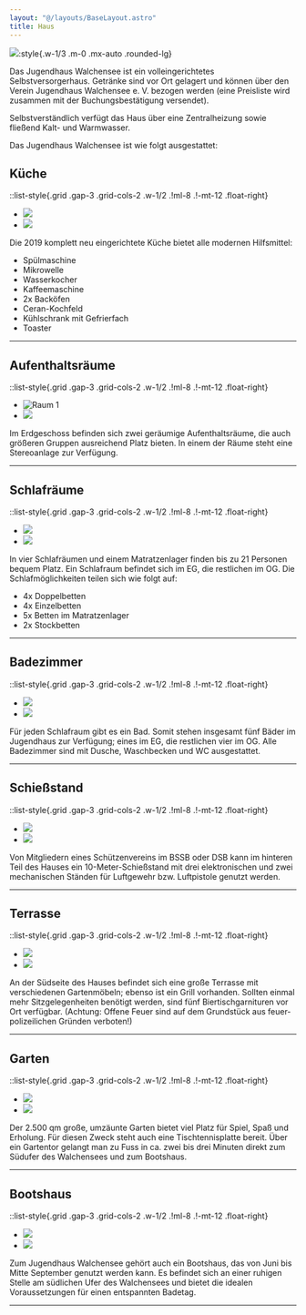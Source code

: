 ```yaml
---
layout: "@/layouts/BaseLayout.astro"
title: Haus
---
```


![](src/images/haus-jugendhaus-und-maibaum.jpg):style{.w-1/3 .m-0 .mx-auto .rounded-lg}

Das Jugendhaus Walchensee ist ein volleingerichtetes Selbstversorgerhaus. Getränke sind vor Ort gelagert und können über den Verein Jugendhaus Walchensee e. V. bezogen werden (eine Preisliste wird zusammen mit der Buchungsbestätigung versendet).

Selbstverständlich verfügt das Haus über eine Zentral­heizung sowie fließend Kalt- und Warmwasser.

Das Jugendhaus Walchensee ist wie folgt ausgestattet:

## Küche

::list-style{.grid .gap-3 .grid-cols-2 .w-1/2 .!ml-8 .!-mt-12 .float-right}

- ![](src/images/haus-kueche-1.jpg)
- ![](src/images/haus-kueche-2.jpg)

Die 2019 komplett neu eingerichtete Küche bietet alle modernen Hilfs­mittel:

- Spülmaschine
- Mikrowelle
- Wasserkocher
- Kaffeemaschine
- 2x Backöfen
- Ceran-Kochfeld
- Kühlschrank mit Gefrierfach
- Toaster

<hr class="clear-both border-none my-8">

## Aufenthaltsräume

::list-style{.grid .gap-3 .grid-cols-2 .w-1/2 .!ml-8 .!-mt-12 .float-right}

- ![Raum 1](src/images/haus-aufwenthalt-1.jpg)
- ![](src/images/haus-aufwenthalt-2.jpg)

Im Erdgeschoss befinden sich zwei geräumige Aufenthaltsräume, die auch größeren Gruppen ausreichend Platz bieten. In einem der Räume steht eine Stereoanlage zur Verfügung.

<hr class="clear-both border-none my-8">

## Schlafräume

::list-style{.grid .gap-3 .grid-cols-2 .w-1/2 .!ml-8 .!-mt-12 .float-right}

- ![](src/images/haus-schlaf-1.jpg)
- ![](src/images/haus-schlaf-2.jpg)

In vier Schlaf­räumen und einem Matratzen­lager finden bis zu 21 Personen bequem Platz. Ein Schlafraum befindet sich im EG, die restlichen im OG. Die Schlafmöglichkeiten teilen sich wie folgt auf:

- 4x Doppelbetten
- 4x Einzelbetten
- 5x Betten im Matratzenlager
- 2x Stockbetten

<hr class="clear-both border-none my-8">

## Badezimmer

::list-style{.grid .gap-3 .grid-cols-2 .w-1/2 .!ml-8 .!-mt-12 .float-right}

- ![](src/images/haus-bad-1.jpg)
- ![](src/images/haus-bad-2.jpg)

Für jeden Schlafraum gibt es ein Bad. Somit stehen insgesamt fünf Bäder im Jugendhaus zur Verfügung; eines im EG, die restlichen vier im OG. Alle Bade­zimmer sind mit Dusche, Wasch­becken und WC aus­gestattet.

<hr class="clear-both border-none my-8">

## Schießstand

::list-style{.grid .gap-3 .grid-cols-2 .w-1/2 .!ml-8 .!-mt-12 .float-right}

- ![](src/images/haus-schiess-1.jpg)
- ![](src/images/haus-schiess-2.jpg)

Von Mitgliedern eines Schützen­vereins im BSSB oder DSB kann im hinteren Teil des Hauses ein 10-Meter-Schieß­stand mit drei elektronischen und zwei mechanischen Ständen für Luft­gewehr bzw. Luft­pistole genutzt werden.

<hr class="clear-both border-none my-8">

## Terrasse

::list-style{.grid .gap-3 .grid-cols-2 .w-1/2 .!ml-8 .!-mt-12 .float-right}

- ![](src/images/haus-terrasse-1.jpg)
- ![](src/images/haus-terrasse-2.jpg)

An der Südseite des Hauses befindet sich eine große Terrasse mit verschiedenen Garten­möbeln; ebenso ist ein Grill vor­handen. Sollten einmal mehr Sitz­gelegen­heiten be­nötigt werden, sind fünf Bier­tisch­garnituren vor Ort verfügbar. (Achtung: Offene Feuer sind auf dem Grund­stück aus feuer­polizei­lichen Gründen verboten!)

<hr class="clear-both border-none my-8">

## Garten

::list-style{.grid .gap-3 .grid-cols-2 .w-1/2 .!ml-8 .!-mt-12 .float-right}

- ![](src/images/haus-garten-1.jpg)
- ![](src/images/haus-garten-2.jpg)

Der 2.500 qm große, umzäunte Garten bietet viel Platz für Spiel, Spaß und Erho­lung. Für diesen Zweck steht auch eine Tischtennisplatte bereit. Über ein Gartentor gelangt man zu Fuss in ca. zwei bis drei Minuten direkt zum Südufer des Walchensees und zum Bootshaus.

<hr class="clear-both border-none my-8">

## Bootshaus

::list-style{.grid .gap-3 .grid-cols-2 .w-1/2 .!ml-8 .!-mt-12 .float-right}

- ![](src/images/haus-boot-1.jpg)
- ![](src/images/haus-boot-2.jpg)

Zum Jugendhaus Walchensee gehört auch ein Bootshaus, das von Juni bis Mitte September genutzt werden kann. Es befindet sich an einer ruhigen Stelle am südlichen Ufer des Walchensees und bietet die idealen Voraussetzungen für einen entspannten Badetag.

<hr class="clear-both border-none my-8">
